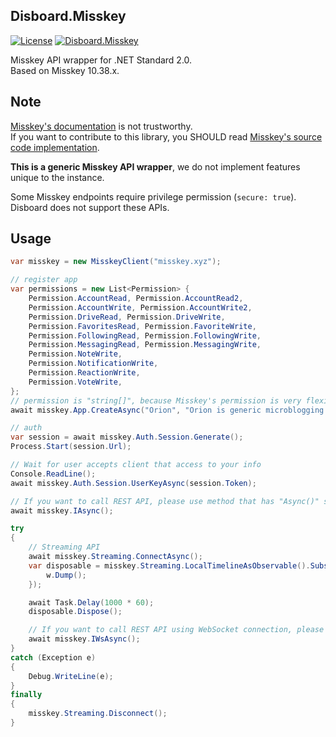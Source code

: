 ﻿Disboard.Misskey
----

[![License](https://img.shields.io/github/license/mika-f/Disboard.svg?style=flat-square)](../../LICENSE)
[![Disboard.Misskey](https://img.shields.io/nuget/v/Disboard.Misskey.svg?style=flat-square)](https://nuget.org/packages/Disboard.Misskey)


Misskey API wrapper for .NET Standard 2.0.  
Based on Misskey 10.38.x.


## Note

[Misskey's documentation](https://misskey.xyz/docs/ja-JP/about) is not trustworthy.  
If you want to contribute to this library, you SHOULD read [Misskey's source code implementation](https://github.com/syuilo/misskey).

**This is a generic Misskey API wrapper**, we do not implement features unique to the instance.  

Some Misskey endpoints require privilege permission (`secure: true`).  
Disboard does not support these APIs.


## Usage

```csharp
var misskey = new MisskeyClient("misskey.xyz");

// register app
var permissions = new List<Permission> {
    Permission.AccountRead, Permission.AccountRead2, 
    Permission.AccountWrite, Permission.AccountWrite2,
    Permission.DriveRead, Permission.DriveWrite,
    Permission.FavoritesRead, Permission.FavoriteWrite,
    Permission.FollowingRead, Permission.FollowingWrite,
    Permission.MessagingRead, Permission.MessagingWrite,
    Permission.NoteWrite,
    Permission.NotificationWrite,
    Permission.ReactionWrite,
    Permission.VoteWrite,
};
// permission is "string[]", because Misskey's permission is very flexible and possibility that it will increase in the future.
await misskey.App.CreateAsync("Orion", "Orion is generic microblogging client", permissions.Select(w => w.ToStr()).ToArray(), "https://static.mochizuki.moe/callback.html");

// auth
var session = await misskey.Auth.Session.Generate();
Process.Start(session.Url);

// Wait for user accepts client that access to your info
Console.ReadLine();
await misskey.Auth.Session.UserKeyAsync(session.Token);

// If you want to call REST API, please use method that has "Async()" suffix.
await misskey.IAsync();

try
{
    // Streaming API
    await misskey.Streaming.ConnectAsync();
    var disposable = misskey.Streaming.LocalTimelineAsObservable().Subscribe(w => {
        w.Dump();
    });

    await Task.Delay(1000 * 60);
    disposable.Dispose();

    // If you want to call REST API using WebSocket connection, please use method that has "WsAsync()" suffix.
    await misskey.IWsAsync();
}
catch (Exception e)
{
    Debug.WriteLine(e);
}
finally
{
    misskey.Streaming.Disconnect();
}
```

